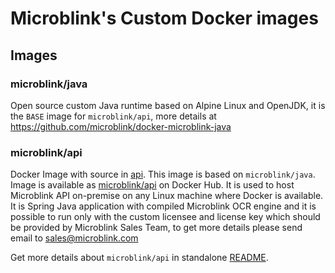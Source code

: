 # Microblink's Custom Docker images

## Images

### microblink/java

Open source custom Java runtime based on Alpine Linux and OpenJDK, it is the `BASE` image for `microblink/api`, more details at https://github.com/microblink/docker-microblink-java

### microblink/api

Docker Image with source in [api](./api). This image is based on `microblink/java`. Image is available as [microblink/api](https://hub.docker.com/r/microblink/api) on Docker Hub. It is used to host Microblink API on-premise on any Linux machine where Docker is available. It is Spring Java application with compiled Microblink OCR engine and it is possible to run only with the custom licensee and license key which should be provided by Microblink Sales Team, to get more details please send email to sales@microblink.com  

Get more details about `microblink/api` in standalone [README](./api).

